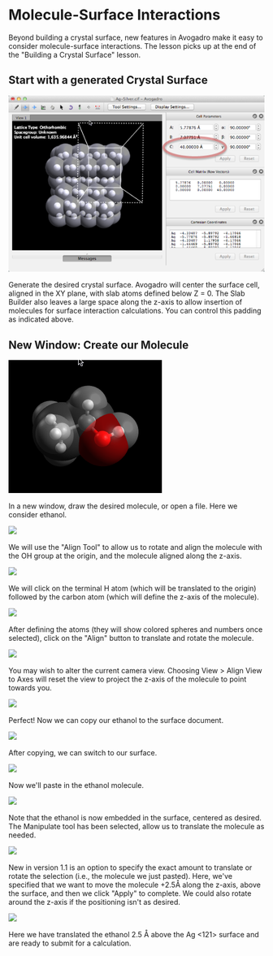 # Molecule-Surface Interactions

Beyond building a crystal surface, new features in Avogadro make it easy to consider molecule-surface interactions. The lesson picks up at the end of the "Building a Crystal Surface" lesson.

## Start with a generated Crystal Surface

![Start with a generated Crystal Surface][1]

[1]: images/7-molecule-surface-interactions/start-with-a-generated-crystal-surface.png

Generate the desired crystal surface. Avogadro will center the surface cell, aligned in the XY plane, with slab atoms defined below Z = 0. The Slab Builder also leaves a large space along the z-axis to allow insertion of molecules for surface interaction calculations. You can control this padding as indicated above.

## New Window: Create our Molecule

![New Window: Create our Molecule][2]

[2]: images/7-molecule-surface-interactions/new-window--create-our-molecule.png

In a new window, draw the desired molecule, or open a file. Here we consider ethanol.

![][3]

[3]: images/7-molecule-surface-interactions/media_1332469166966.png

We will use the "Align Tool" to allow us to rotate and align the molecule with the OH group at the origin, and the molecule aligned along the z-axis.

![][4]

[4]: images/7-molecule-surface-interactions/media_1332469324737.png

We will click on the terminal H atom (which will be translated to the origin) followed by the carbon atom (which will define the z-axis of the molecule).

![][5]

[5]: images/7-molecule-surface-interactions/media_1332469442064.png

After defining the atoms (they will show colored spheres and numbers once selected), click on the "Align" button to translate and rotate the molecule.

![][6]

[6]: images/7-molecule-surface-interactions/media_1332469725677.png

You may wish to alter the current camera view. Choosing View > Align View to Axes will reset the view to project the z-axis of the molecule to point towards you.

![][7]

[7]: images/7-molecule-surface-interactions/media_1332469784810.png

Perfect! Now we can copy our ethanol to the surface document.

![][8]

[8]: images/7-molecule-surface-interactions/media_1332469837440.png

After copying, we can switch to our surface.

![][9]

[9]: images/7-molecule-surface-interactions/media_1332470049992.png

Now we'll paste in the ethanol molecule.

![][10]

[10]: images/7-molecule-surface-interactions/media_1332470085470.png

Note that the ethanol is now embedded in the surface, centered as desired. The Manipulate tool has been selected, allow us to translate the molecule as needed.

![][11]

[11]: images/7-molecule-surface-interactions/media_1340332629038.png

New in version 1.1 is an option to specify the exact amount to translate or rotate the selection (i.e., the molecule we just pasted). Here, we've specified that we want to move the molecule +2.5Å along the z-axis, above the surface, and then we click "Apply" to complete. We could also rotate around the z-axis if the positioning isn't as desired.

![][12]

[12]: images/7-molecule-surface-interactions/media_1332470208253.png

Here we have translated the ethanol 2.5 Å above the Ag <121> surface and are ready to submit for a calculation.
